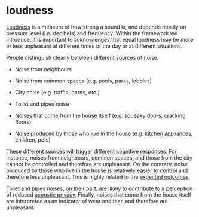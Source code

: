 # loudness

[Loudness](https://en.wikipedia.org/wiki/Loudness) 
is a measure of how strong a sound is, and depends mostly
on pressure level (i.e. decibels) and frequency. Within the 
framework we introduce, it is important to acknowledges that 
equal loudness may be more or less unpleasant at different times of the day or at different situations.

People distinguish clearly between different sources
of noise.

* Noise from neighbours

* Noise from common spaces (e.g. pools, parks, lobbies)

* City noise (e.g. traffic, horns, etc.)

* Toilet and pipes noise 

* Noises that come from the house itself (e.g. squeaky doors, cracking floors)

* Noise produced by those who live in the house (e.g. kitchen appliances, children, pets)

These different sources will trigger different cognitive 
responses. For instance, noises from neighbours, common spaces,
and those from the city cannot be controlled and therefore
are unpleasant. On the contrary, noise produced by those who 
live in the house is relatively easier to control and therefore 
less unpleasant. This is highly related to the 
[expected outcomes](layer=expected_outcomes). 

Toilet and pipes noises, on their part, are likely to contribute 
to a perception of reduced [acoustic privacy](code=acoustic_privacy). Finally, noises that come from the house itself are interpreted as an 
indicator of wear and tear, and therefore are unpleasant. 
